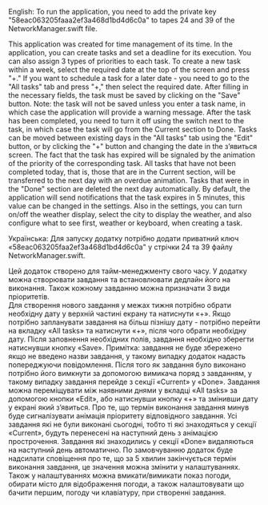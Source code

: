 English:
To run the application, you need to add the private key "58eac063205faaa2ef3a468d1bd4d6c0a" to tapes 24 and 39 of the NetworkManager.swift file.

This application was created for time management of its time.
In the application, you can create tasks and set a deadline for its execution. 
You can also assign 3 types of priorities to each task.
To create a new task within a week, select the required date at the top of the screen and press "+."
If you want to schedule a task for a later date - you need to go to the "All tasks" tab and press "+," then select the required date.
After filling in the necessary fields, the task must be saved by clicking on the "Save" button.
Note: the task will not be saved unless you enter a task name, in which case the application will provide a warning message.
After the task has been completed, you need to turn it off using the switch next to the task, in which case the task will go from the Current section to Done.
Tasks can be moved between existing days in the "All tasks" tab using the "Edit" button, or by clicking the "+" button and changing the date in the зʼявиться screen.
The fact that the task has expired will be signaled by the animation of the priority of the corresponding task.
All tasks that have not been completed today, that is, those that are in the Current section, will be transferred to the next day with an overdue animation.
Tasks that were in the "Done" section are deleted the next day automatically.
By default, the application will send notifications that the task expires in 5 minutes, this value can be changed in the settings.
Also in the settings, you can turn on/off the weather display, select the city to display the weather, and also configure what to see first, weather or keyboard, when creating a task.


Українська:
Для запуску додатку потрібно додати приватний ключ «58eac063205faa2ef3a468d1bd4d6c0a" у стрічки 24 та 39 файлу NetworkManager.swift.

Цей додаток створено для тайм-менеджменту свого часу. 
У додатку можна створювати завдання та встановлювати дедлайн його на виконання. 
Також кожному завданню можна призначати 3 види пріоритетів.  
Для створення нового завдання у межах тижня потрібно обрати необхідну дату у верхній частині екрану та натиснути «+».
Якщо потрібно запланувати завдання на більш пізнішу дату - потрібно перейти на вкладку «All tasks»  та натиснути «+», після чого обрати необхідну дату.
Після заповнення необхідних полів, завдання необхідно зберегти натиснувши кнопку «Save». 
Примітка: завдання не буде збережено якщо не введено назви завдання, у такому випадку додаток надасть попереджуючи повідомлення.
Після того як завдання було виконано потрібно його вимкнути за допомогою вимикача поряд з завданням, у такому випадку завдання перейде з секції «Current» у «Done». 
Завдання можна переміщувати між наявними днями у вкладці «All tasks» за допомогою кнопки «Edit», або натиснувши кнопку «+» та змінивши дату у екрані який зʼявиться.
Про те, що термін виконання завдання минув буде сигналізувати анімація пріоритету відповідного завдання.
Усі завдання які не були виконані сьогодні, тобто ті які знаходяться у секції «Current», будуть перенесені на наступний день з анімацією прострочення.
Завдання які знаходились у секції «Done» видаляються на наступний день автоматично. 
По замовчуванню додаток буде надсилати сповіщення про те, що за 5 хвилин закінчується термін виконання завдання, це значення можна змінити у налаштуваннях.
Також у налаштуваннях можна вмикати/вимикати показ погоди, обирати місто для відображення погоди, а також налаштовувати що бачити першим, погоду чи клавіатуру,  при створенні завдання. 
